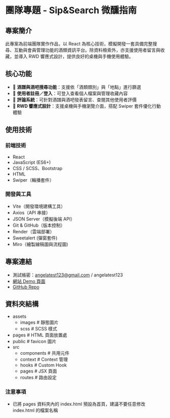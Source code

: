 # 團隊專題 - Sip&Search 微醺指南

## 專案簡介
此專案為前端團隊實作作品，以 React 為核心技術，模擬開發一套具備完整搜尋、互動與會員管理功能的酒類資訊平台。除資料檢索外，亦支援使用者留言與收藏，並導入 RWD 響應式設計，提供良好的桌機與手機使用體驗。
  
## 核心功能

- 🔎 **酒譜與酒吧搜尋功能**：支援依「酒類類別」與「地點」進行篩選  
- 👤 **使用者註冊／登入**：可登入查看個人檔案與管理收藏內容  
- 💬 **評論系統**：可針對酒譜與酒吧發表留言、查閱其他使用者評價  
- 📱 **RWD 響應式設計**：支援桌機與手機瀏覽介面，搭配 Swiper 套件優化行動體驗

## 使用技術

### 前端技術
- React
- JavaScript (ES6+)
- CSS / SCSS、Bootstrap
- HTML
- Swiper（輪播套件）

### 開發與工具
- Vite（開發環境建構工具）
- Axios（API 串接）
- JSON Server（模擬後端 API）
- Git & GitHub（版本控制）
- Render（雲端部署）
- Sweetalert (彈窗套件)
- Miro（繪製線稿圖與流程圖)

## 專案連結
- 測試帳密：angelatest123@gmail.com / angelatest123
- [網站 Demo 頁面](https://angela0117.github.io/sip-search-react/)
- [GitHub Repo](https://github.com/Angela0117/sip-search-react)

## 資料夾結構
 - assets 
    - images # 靜態圖片
    - scss # SCSS 樣式
  - pages # HTML 頁面放置處
  - public # favicon 圖片
  - src 
    - components # 共用元件
    - context # Context 管理
    - hooks # Custom Hook 
    - pages # JSX 頁面
    - routes # 路由設定

### 注意事項
- 已將 pages 資料夾內的 index.html 預設為首頁，建議不要任意修改 index.html 的檔案名稱

